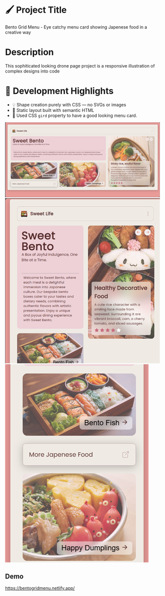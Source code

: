 # 🖌️ Project Title

Bento Grid Menu - Eye catchy menu card showing Japenese food in a creative way

# Description 

This sophiticated looking drone page project is a responsive illustration of complex designs into code 

# 🧠 Development Highlights

- 💡 Shape creation purely with CSS — no SVGs or images
- 📄 Static layout built with semantic HTML
- 🎯 Used CSS `gird` property to have a good looking menu card.

<img src="./FinalScreenshots/image1.png" alt=""/>
<img src="./FinalScreenshots/image2.png" alt=""/>
<img src="./FinalScreenshots/image3.png" alt=""/>
  

  ## Demo
  https://bentogridmenu.netlify.app/
  
